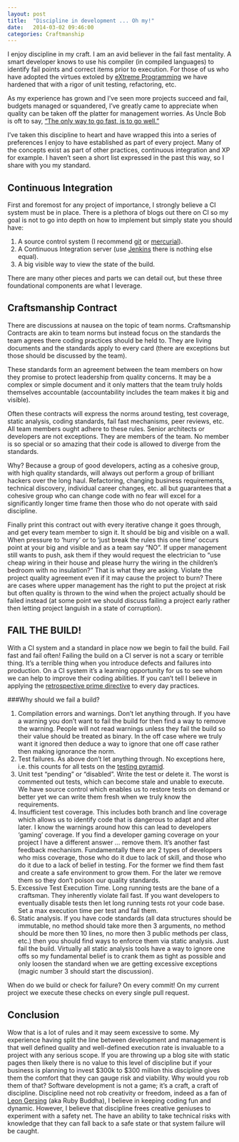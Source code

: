 ```yaml
---
layout: post
title:  "Discipline in development ... Oh my!"
date:   2014-03-02 09:46:00
categories: Craftmanship
---
```


I enjoy discipline in my craft.  I am an avid believer in the fail fast mentality.  A smart developer knows to use his compiler (in compiled languages) to identify fail points and correct items prior to execution. For those of us who have adopted the virtues extoled by [eXtreme Programming](http://www.extremeprogramming.org/) we have hardened that with a rigor of unit testing, refactoring, etc.

As my experience has grown and I’ve seen more projects succeed and fail, budgets managed or squandered, I’ve greatly came to appreciate when quality can be taken off the platter for management worries.  As Uncle Bob is oft to say, [“The only way to go fast, is to go well.”](http://blog.8thlight.com/uncle-bob/2013/03/05/TheStartUpTrap.html)

I’ve taken this discipline to heart and have wrapped this into a series of preferences I enjoy to have established as part of every project.  Many of the concepts exist as part of other practices, continuous integration and XP for example.  I haven’t seen a short list expressed in the past this way, so I share with you my standard.

Continuous Integration
----------------------

First and foremost for any project of importance, I strongly believe a CI system must be in place.  There is a plethora of blogs out there on CI so my goal is not to go into depth on how to implement but simply state you should have:

1.	A source control system (I recommend [git](http://git-scm.com/) or [mercurial](http://mercurial.selenic.com/)).
2.	A Continuous Integration server (use [Jenkins](http://jenkins-ci.org/) there is nothing else equal).
3.	A big visible way to view the state of the build.

There are many other pieces and parts we can detail out, but these three foundational components are what I leverage.

Craftsmanship Contract
----------------------

There are discussions at nausea on the topic of team norms.  Craftsmanship Contracts are akin to team norms but instead focus on the standards the team agrees there coding practices should be held to.  They are living documents and the standards apply to every card (there are exceptions but those should be discussed by the team).  

These standards form an agreement between the team members on how they promise to protect leadership from quality concerns.  It may be a complex or simple document and it only matters that the team truly holds themselves accountable (accountability includes the team makes it big and visible).

Often these contracts will express the norms around testing, test coverage, static analysis, coding standards, fail fast mechanisms, peer reviews, etc.  All team members ought adhere to these rules.  Senior architects or developers are not exceptions.  They are members of the team.  No member is so special or so amazing that their code is allowed to diverge from the standards.

Why? Because a group of good developers, acting as a cohesive group, with high quality standards, will always out perform a group of brilliant hackers over the long haul.  Refactoring, changing business requirements, technical discovery, individual career changes, etc. all but guarantees that a cohesive group who can change code with no fear will excel for a significantly longer time frame then those who do not operate with said discipline.

Finally print this contract out with every iterative change it goes through, and get every team member to sign it.  It should be big and visible on a wall. When pressure to ‘hurry’ or to ‘just break the rules this one time’ occurs point at your big and visible and as a team say “NO”.  If upper management still wants to push, ask them if they would request the electrician to “use cheap wiring in their house and please hurry the wiring in the children’s bedroom with no insulation?”  That is what they are asking.  Violate the project quality agreement even if it may cause the project to burn?  There are cases where upper management has the right to put the project at risk but often quality is thrown to the wind when the project actually should be failed instead (at some point we should discuss failing a project early rather then letting project languish in a state of corruption).

FAIL THE BUILD!
---------------

With a CI system and a standard in place now we begin to fail the build.  Fail fast and fail often!  Failing the build on a CI server is not a scary or terrible thing.  It’s a terrible thing when you introduce defects and failures into production.  On a CI system it’s a learning opportunity for us to see whom we can help to improve their coding abilities. If you can’t tell I believe in applying the [retrospective prime directive](http://www.retrospectives.com/pages/retroPrimeDirective.html) to every day practices.

###Why should we fail a build?

1.	Compilation errors and warnings.  Don’t let anything through.  If you have a warning you don’t want to fail the build for then find a way to remove the warning.  People will not read warnings unless they fail the build so their value should be treated as binary.  In the off case where we truly want it ignored then deduce a way to ignore that one off case rather then making ignorance the norm.
2.	Test failures.  As above don’t let anything through.  No exceptions here, i.e. this counts for all tests on the [testing pyramid](http://watirmelon.com/2011/06/10/yet-another-software-testing-pyramid/).
3.	Unit test “pending” or “disabled”.  Write the test or delete it.  The worst is commented out tests, which can become stale and unable to execute.  We have source control which enables us to restore tests on demand or better yet we can write them fresh when we truly know the requirements.
4.	Insufficient test coverage.  This includes both branch and line coverage which allows us to identify code that is dangerous to adapt and alter later.  I know the warnings around how this can lead to developers ‘gaming’ coverage.  If you find a developer gaming coverage on your project I have a different answer … remove them.  It’s another fast feedback mechanism.  Fundamentally there are 2 types of developers who miss coverage, those who do it due to lack of skill, and those who do it due to a lack of belief in testing.  For the former we find them fast and create a safe environment to grow them.  For the later we remove them so they don’t poison our quality standards.
5.	Excessive Test Execution Time.  Long running tests are the bane of a craftsman.  They inherently violate fail fast.  If you want developers to eventually disable tests then let long running tests rot your code base.  Set a max execution time per test and fail them.
6.	Static analysis.  If you have code standards (all data structures should be immutable, no method should take more then 3 arguments, no method should be more then 10 lines, no more then 3 public methods per class, etc.) then you should find ways to enforce them via static analysis.   Just fail the build.  Virtually all static analysis tools have a way to ignore one offs so my fundamental belief is to crank them as tight as possible and only loosen the standard when we are getting excessive exceptions (magic number 3 should start the discussion).

When do we build or check for failure?  On every commit!  On my current project we execute these checks on every single pull request.

Conclusion
----------

Wow that is a lot of rules and it may seem excessive to some.  My experience having split the line between development and management is that well defined quality and well-defined execution rate is invaluable to a project with any serious scope.  If you are throwing up a blog site with static pages then likely there is no value to this level of discipline but if your business is planning to invest $300k to $300 million this discipline gives them the comfort that they can gauge risk and viability.  Why would you rob them of that?  Software development is not a game; it’s a craft, a craft of discipline.  Discipline need not rob creativity or freedom, indeed as a fan of [Leon Gersing](https://github.com/leongersing) (aka Ruby Buddha), I believe in keeping coding fun and dynamic.  However, I believe that discipline frees creative geniuses to experiment with a safety net.  The have an ability to take technical risks with knowledge that they can fall back to a safe state or that system failure will be caught.
